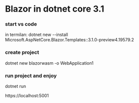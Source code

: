 # Blazor in dotnet core 3.1

### start vs code

in termilan:
dotnet new --install Microsoft.AspNetCore.Blazor.Templates::3.1.0-preview4.19579.2


### create project
dotnet new blazorwasm -o WebApplication1

### run project and enjoy
dotnet run

https://localhost:5001
